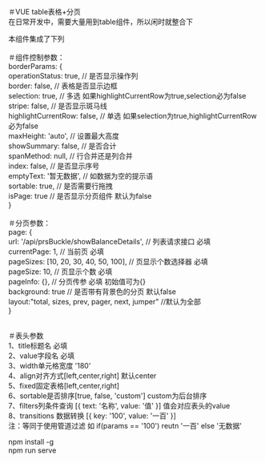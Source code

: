 ＃VUE table表格+分页</br>
在日常开发中，需要大量用到table组件，所以闲时就整合下</br>

本组件集成了下列</br></br>
＃组件控制参数：</br>
borderParams: {</br>
  operationStatus: true, // 是否显示操作列</br>
  border: false, // 表格是否显示边框</br>
  selection: true, // 多选 如果highlightCurrentRow为true,selection必为false</br>
  stripe: false, // 是否显示斑马线</br>
  highlightCurrentRow: false, // 单选 如果selection为true,highlightCurrentRow必为false</br>
  maxHeight: 'auto', // 设置最大高度</br>
  showSummary: false, // 是否合计</br>
  spanMethod: null, // 行合并还是列合并</br>
  index: false, // 是否显示序号</br>
  emptyText: '暂无数据', // 如数据为空的提示语</br>
  sortable: true, // 是否需要行拖拽</br>
  isPage: true // 是否显示分页组件 默认为false</br>
}</br>
</br>
＃分页参数：</br>
  page: {</br>
     url: '/api/prsBuckle/showBalanceDetails', // 列表请求接口 必填 </br>
     currentPage: 1, // 当前页 必填</br>
     pageSizes: [10, 20, 30, 40, 50, 100], // 页显示个数选择器 必填</br>
     pageSize: 10, // 页显示个数 必填</br>
     pageInfo: {}, // 分页传参 必填 初始值可为{}</br>
     background: true // 是否带有背景色的分页 默认false</br>
     layout:"total, sizes, prev, pager, next, jumper" //默认为全部</br>
  }</br>
</br>

＃表头参数</br>
  1、title标题名  必填</br>
  2、value字段名  必填</br>
  3、width单元格宽度 '180'</br>
  4、align对齐方式[left,center,right] 默认center</br>
  5、fixed固定表格[left,center,right]</br>
  6、sortable是否排序[true, false, 'custom'] custom为后台排序</br>
  7、filters列条件查询   [{ text: '名称', value: '值' }] 值会对应表头的value</br>
  8、transitions 数据转换   [{ key: '100', value: '一百' }]</br>
    注：等同于使用管道过滤 如 if(params == '100') reutn '一百' else '无数据'</br>

npm install -g</br>
npm run serve</br>
